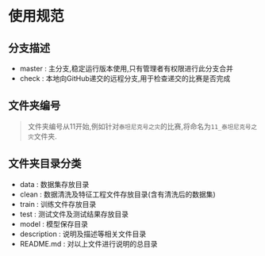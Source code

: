 # 使用规范
## 分支描述
* master : 主分支,稳定运行版本使用,只有管理者有权限进行此分支合并
* check : 本地向GitHub递交的远程分支,用于检查递交的比赛是否完成

## 文件夹编号
> 文件夹编号从11开始,例如针对`泰坦尼克号之灾`的比赛,将命名为`11_泰坦尼克号之灾`文件夹.

## 文件夹目录分类
* data : 数据集存放目录
* clean : 数据清洗及特征工程文件存放目录(含有清洗后的数据集)
* train : 训练文件存放目录
* test : 测试文件及测试结果存放目录
* model : 模型保存目录
* description : 说明及描述等相关文件目录
* README.md : 对以上文件进行说明的总目录
